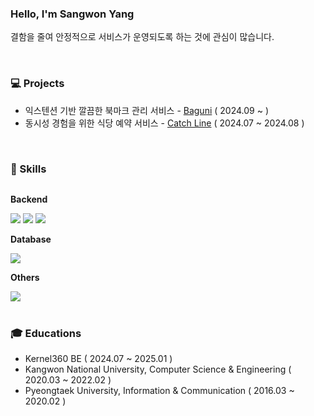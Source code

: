 ### Hello, I'm Sangwon Yang
결함을 줄여 안정적으로 서비스가 운영되도록 하는 것에 관심이 많습니다.

<br>

### :computer: Projects
- 익스텐션 기반 깔끔한 북마크 관리 서비스 - [Baguni](https://github.com/Kernel360/F2-BAGUNI) ( 2024.09 ~ )
- 동시성 경험을 위한 식당 예약 서비스 - [Catch Line](https://github.com/Kernel360/E2E2-CATCHLINE) ( 2024.07 ~ 2024.08 )

<br>

### :book: Skills
<div style="display:flex; flex-direction:column; align-items:flex-start;">
    <p><strong>Backend</strong></p>
    <div>
        <img src="https://img.shields.io/badge/Java-007396?style=for-the-badge&logo=java&logoColor=white"> 
        <img src="https://img.shields.io/badge/Spring_Boot-6DB33F?style=for-the-badge&logo=spring boot&logoColor=white">
        <img src="https://img.shields.io/badge/spring_Data_JPA-6DB33F?style=for-the-badge&logo=spring&logoColor=white"> 
    </div>
    <p><strong>Database</strong></p>
    <div>
        <img src="https://img.shields.io/badge/Mysql-4479A1?style=for-the-badge&logo=mysql&logoColor=white">
    </div>
    <p><strong>Others</strong></p>
    <div>
        <img src="https://img.shields.io/badge/Docker-2496ED?style=for-the-badge&logo=Docker&logoColor=white"/>
    </div>
</div>

<!--
**sangwonsheep/sangwonsheep** is a ✨ _special_ ✨ repository because its `README.md` (this file) appears on your GitHub profile.

Here are some ideas to get you started:

- 🔭 I’m currently working on ...
- 🌱 I’m currently learning ...
- 👯 I’m looking to collaborate on ...
- 🤔 I’m looking for help with ...
- 💬 Ask me about ...
- 📫 How to reach me: ...
- 😄 Pronouns: ...
- ⚡ Fun fact: ...
-->

<br>

### :mortar_board: Educations
- Kernel360 BE ( 2024.07 ~ 2025.01 )
- Kangwon National University, Computer Science & Engineering ( 2020.03 ~ 2022.02 )
- Pyeongtaek University, Information & Communication ( 2016.03 ~ 2020.02 )
